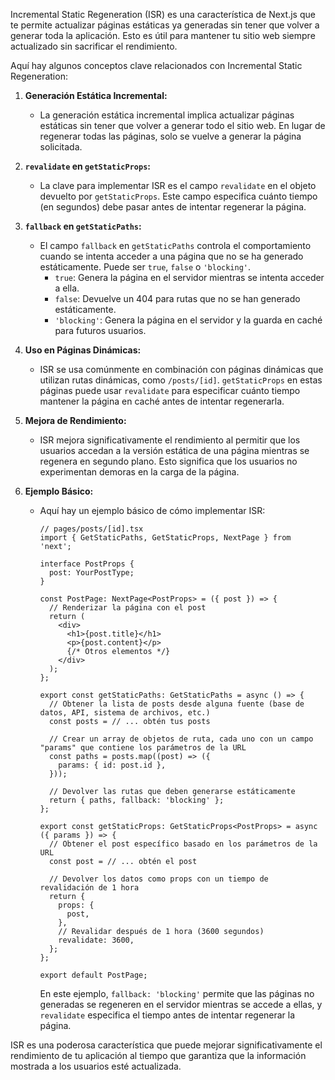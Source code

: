 Incremental Static Regeneration (ISR) es una característica de Next.js que te permite actualizar páginas estáticas ya generadas sin tener que volver a generar toda la aplicación. Esto es útil para mantener tu sitio web siempre actualizado sin sacrificar el rendimiento.

Aquí hay algunos conceptos clave relacionados con Incremental Static Regeneration:

1. **Generación Estática Incremental:**
   - La generación estática incremental implica actualizar páginas estáticas sin tener que volver a generar todo el sitio web. En lugar de regenerar todas las páginas, solo se vuelve a generar la página solicitada.

2. **`revalidate` en `getStaticProps`:**
   - La clave para implementar ISR es el campo `revalidate` en el objeto devuelto por `getStaticProps`. Este campo especifica cuánto tiempo (en segundos) debe pasar antes de intentar regenerar la página.

3. **`fallback` en `getStaticPaths`:**
   - El campo `fallback` en `getStaticPaths` controla el comportamiento cuando se intenta acceder a una página que no se ha generado estáticamente. Puede ser `true`, `false` o `'blocking'`.
      - `true`: Genera la página en el servidor mientras se intenta acceder a ella.
      - `false`: Devuelve un 404 para rutas que no se han generado estáticamente.
      - `'blocking'`: Genera la página en el servidor y la guarda en caché para futuros usuarios.

4. **Uso en Páginas Dinámicas:**
   - ISR se usa comúnmente en combinación con páginas dinámicas que utilizan rutas dinámicas, como `/posts/[id]`. `getStaticProps` en estas páginas puede usar `revalidate` para especificar cuánto tiempo mantener la página en caché antes de intentar regenerarla.

5. **Mejora de Rendimiento:**
   - ISR mejora significativamente el rendimiento al permitir que los usuarios accedan a la versión estática de una página mientras se regenera en segundo plano. Esto significa que los usuarios no experimentan demoras en la carga de la página.

6. **Ejemplo Básico:**
   - Aquí hay un ejemplo básico de cómo implementar ISR:

     ```tsx
     // pages/posts/[id].tsx
     import { GetStaticPaths, GetStaticProps, NextPage } from 'next';

     interface PostProps {
       post: YourPostType;
     }

     const PostPage: NextPage<PostProps> = ({ post }) => {
       // Renderizar la página con el post
       return (
         <div>
           <h1>{post.title}</h1>
           <p>{post.content}</p>
           {/* Otros elementos */}
         </div>
       );
     };

     export const getStaticPaths: GetStaticPaths = async () => {
       // Obtener la lista de posts desde alguna fuente (base de datos, API, sistema de archivos, etc.)
       const posts = // ... obtén tus posts

       // Crear un array de objetos de ruta, cada uno con un campo "params" que contiene los parámetros de la URL
       const paths = posts.map((post) => ({
         params: { id: post.id },
       }));

       // Devolver las rutas que deben generarse estáticamente
       return { paths, fallback: 'blocking' };
     };

     export const getStaticProps: GetStaticProps<PostProps> = async ({ params }) => {
       // Obtener el post específico basado en los parámetros de la URL
       const post = // ... obtén el post

       // Devolver los datos como props con un tiempo de revalidación de 1 hora
       return {
         props: {
           post,
         },
         // Revalidar después de 1 hora (3600 segundos)
         revalidate: 3600,
       };
     };

     export default PostPage;
     ```

     En este ejemplo, `fallback: 'blocking'` permite que las páginas no generadas se regeneren en el servidor mientras se accede a ellas, y `revalidate` especifica el tiempo antes de intentar regenerar la página.

ISR es una poderosa característica que puede mejorar significativamente el rendimiento de tu aplicación al tiempo que garantiza que la información mostrada a los usuarios esté actualizada.